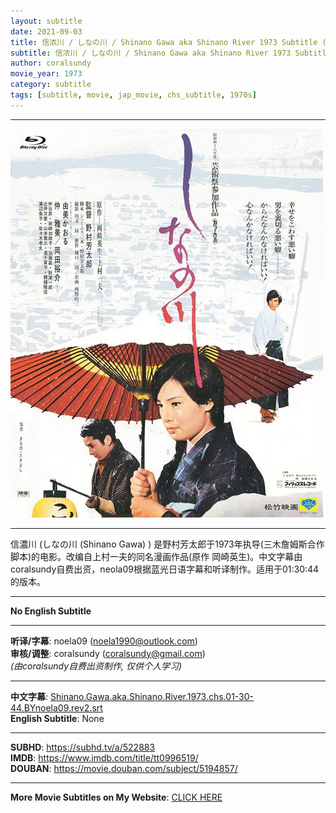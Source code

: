 ```yaml
---
layout: subtitle
date: 2021-09-03
title: 信浓川 / しなの川 / Shinano Gawa aka Shinano River 1973 Subtitle (Chinese)
subtitle: 信浓川 / しなの川 / Shinano Gawa aka Shinano River 1973 Subtitle (Chinese)
author: coralsundy
movie_year: 1973
category: subtitle
tags: [subtitle, movie, jap_movie, chs_subtitle, 1970s]
---
```


------

<img src="../assets/tt0996519.jpg" alt="tt0996519_cover_art" />

------

信濃川 (しなの川 (Shinano Gawa) ) 是野村芳太郎于1973年执导(三木詹姆斯合作脚本)的电影。改编自上村一夫的同名漫画作品(原作 岡崎英生)。中文字幕由coralsundy自费出资，neola09根据蓝光日语字幕和听译制作。适用于01:30:44的版本。

------

**No English Subtitle**

------

**听译/字幕**: noela09 (noela1990@outlook.com)<br>
**审核/调整**: coralsundy (coralsundy@gmail.com)<br>
*(由coralsundy自费出资制作, 仅供个人学习)*

------

**中文字幕**: [Shinano.Gawa.aka.Shinano.River.1973.chs.01-30-44.BYnoela09.rev2.srt](../subtitles/Shinano.Gawa.aka.Shinano.River.1973.chs.01-30-44.BYnoela09.rev2.srt)<br>
**English Subtitle**: None

------

**SUBHD**: <https://subhd.tv/a/522883><br>
**IMDB**: <https://www.imdb.com/title/tt0996519/><br>
**DOUBAN**: <https://movie.douban.com/subject/5194857/>

------

**More Movie Subtitles on My Website**: <a href='{% post_url 2021-01-10-subtitles-summary-list %}'>CLICK HERE</a>


